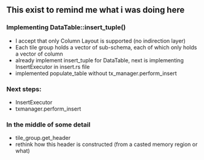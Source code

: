 ## This exist to remind me what i was doing here

### Implementing DataTable::insert_tuple()

- I accept that only Column Layout is supported (no indirection layer)
- Each tile group holds a vector of sub-schema, each of which only holds
  a vector of column
- already implement insert_tuple for DataTable, next is implementing
  InsertExecutor in insert.rs file
- implemented populate_table without tx_manager.perform_insert
### Next steps:
- InsertExecutor
- txmanager.perform_insert

### In the middle of some detail
- tile_group.get_header
- rethink how this header is constructed (from a casted memory region or
  what)
